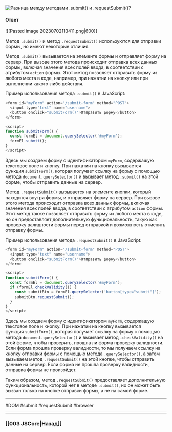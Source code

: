 ![Разница между методами `.submit()` и `.requestSubmit()`?](https://youtu.be/3kvKFfPteFg?t=90)

#### Ответ

![[Pasted image 20230702113411.png|600]]

Метод `.submit()` и метод `.requestSubmit()` используются для отправки формы, но имеют некоторые отличия.

Метод `.submit()` вызывается на элементе формы и отправляет форму на сервер. При вызове этого метода происходит отправка всех данных формы, включая значения всех полей ввода, в соответствии с атрибутом `action` формы. Этот метод позволяет отправить форму из любого места в коде, например, при нажатии на кнопку или при выполнении какого-либо действия.

Пример использования метода `.submit()` в JavaScript:

```javascript
<form id="myForm" action="/submit-form" method="POST">
  <input type="text" name="username">
  <button onclick="submitForm()">Отправить форму</button>
</form>

<script>
function submitForm() {
  const formEl = document.querySelector('#myForm');
  formEl.submit();
}
</script>
```

Здесь мы создаем форму с идентификатором `myForm`, содержащую текстовое поле и кнопку. При нажатии на кнопку вызывается функция `submitForm()`, которая получает ссылку на форму с помощью метода `document.querySelector()` и вызывает метод `.submit()` на этой форме, чтобы отправить данные на сервер.

Метод `.requestSubmit()` вызывается на элементе кнопки, который находится внутри формы, и отправляет форму на сервер. При вызове этого метода происходит отправка всех данных формы, включая значения всех полей ввода, в соответствии с атрибутом `action` формы. Этот метод также позволяет отправить форму из любого места в коде, но он предоставляет дополнительную функциональность, такую как проверку валидности формы перед отправкой и возможность отменить отправку формы.

Пример использования метода `.requestSubmit()` в JavaScript:

```javascript
<form id="myForm" action="/submit-form" method="POST">
  <input type="text" name="username">
  <button onclick="submitForm()">Отправить форму</button>
</form>

<script>
function submitForm() {
  const formEl = document.querySelector('#myForm');
  if (formEl.checkValidity()) {
    const submitBtn = formEl.querySelector('button[type="submit"]');
    submitBtn.requestSubmit();
  }
}
</script>
```

Здесь мы создаем форму с идентификатором `myForm`, содержащую текстовое поле и кнопку. При нажатии на кнопку вызывается функция `submitForm()`, которая получает ссылку на форму с помощью метода `document.querySelector()` и вызывает метод `.checkValidity()` на этой форме, чтобы проверить, прошла ли форма проверку валидности. Если форма прошла проверку валидности, то мы получаем ссылку на кнопку отправки формы с помощью метода `.querySelector()`, а затем вызываем метод `.requestSubmit()` на этой кнопке, чтобы отправить данные на сервер. Если форма не прошла проверку валидности, отправка формы не произойдет.

Таким образом, метод `.requestSubmit()` предоставляет дополнительную функциональность, которой нет в методе `.submit()`, но он может быть вызван только на кнопке отправки формы, а не на самой форме.

___
#DOM #submit #requestSubmit #browser 

___

### [[003 JSCore|Назад]]